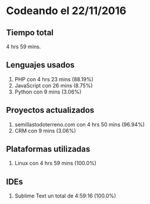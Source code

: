# Codeando el 22/11/2016

## Tiempo total
4 hrs 59 mins.

## Lenguajes usados
1. PHP con 4 hrs 23 mins (88.19%)
1. JavaScript con 26 mins (8.75%)
1. Python con 9 mins (3.06%)

## Proyectos actualizados
1. semillastodoterreno.com con 4 hrs 50 mins (96.94%)
1. CRM con 9 mins (3.06%)

## Plataformas utilizadas
1. Linux con 4 hrs 59 mins (100.0%)

## IDEs
1. Sublime Text un total de 4:59:16 (100.0%)
